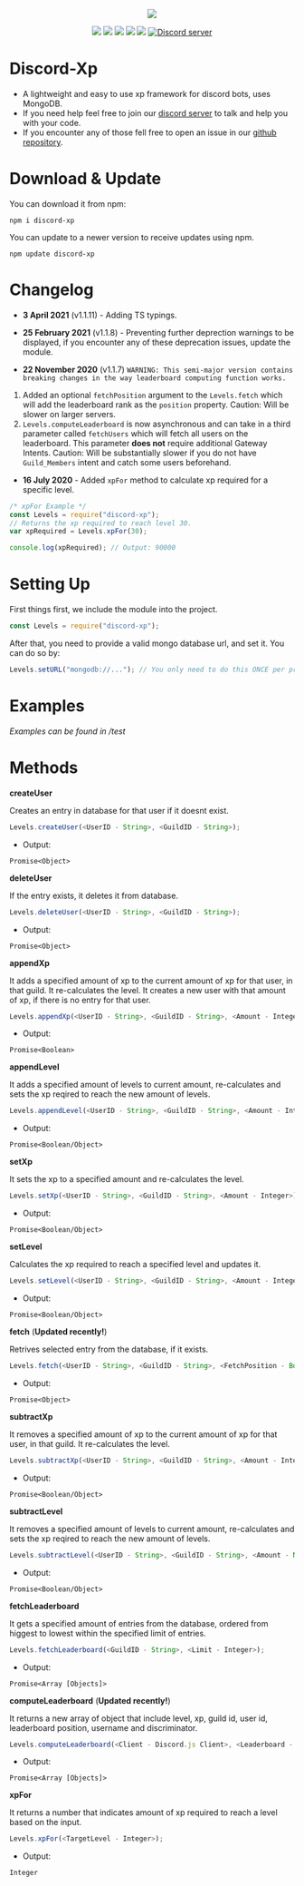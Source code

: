 <p align="center"><a href="https://nodei.co/npm/discord-xp/"><img src="https://nodei.co/npm/discord-xp.png"></a></p>
<p align="center"><img src="https://img.shields.io/npm/v/discord-xp"> <img src="https://img.shields.io/github/repo-size/MrAugu/discord-xp"> <img src="https://img.shields.io/npm/l/discord-xp"> <img src="https://img.shields.io/github/contributors/MrAugu/discord-xp"> <img src="https://img.shields.io/github/package-json/dependency-version/MrAugu/discord-xp/mongoose"> <a href="https://discord.gg/rk7cVyk"><img src="https://discordapp.com/api/guilds/630058179547627592/widget.png" alt="Discord server"/></a></p>

# Discord-Xp

- A lightweight and easy to use xp framework for discord bots, uses MongoDB.
- If you need help feel free to join our <a href="https://discord.gg/rk7cVyk">discord server</a> to talk and help you with your code.
- If you encounter any of those fell free to open an issue in our <a href="https://github.com/MrAugu/discord-xp/issues">github repository</a>.

# Download & Update

You can download it from npm:

```cli
npm i discord-xp
```

You can update to a newer version to receive updates using npm.

```cli
npm update discord-xp
```

# Changelog

- **3 April 2021** (v1.1.11) - Adding TS typings.

- **25 February 2021** (v1.1.8) - Preventing further deprection warnings to be displayed, if you encounter any of these deprecation issues, update the module.

- **22 November 2020** (v1.1.7) `WARNING: This semi-major version contains breaking changes in the way leaderboard computing function works.`

1. Added an optional `fetchPosition` argument to the `Levels.fetch` which will add the leaderboard rank as the `position` property. Caution: Will be slower on larger servers.
2. `Levels.computeLeaderboard` is now asynchronous and can take in a third parameter called `fetchUsers` which will fetch all users on the leaderboard. This parameter **does not** require additional Gateway Intents. Caution: Will be substantially slower if you do not have `Guild_Members` intent and catch some users beforehand.

- **16 July 2020** - Added `xpFor` method to calculate xp required for a specific level.

```js
/* xpFor Example */
const Levels = require("discord-xp");
// Returns the xp required to reach level 30.
var xpRequired = Levels.xpFor(30);

console.log(xpRequired); // Output: 90000
```

# Setting Up

First things first, we include the module into the project.

```js
const Levels = require("discord-xp");
```

After that, you need to provide a valid mongo database url, and set it. You can do so by:

```js
Levels.setURL("mongodb://..."); // You only need to do this ONCE per process.
```

# Examples

_Examples can be found in /test_

# Methods

**createUser**

Creates an entry in database for that user if it doesnt exist.

```js
Levels.createUser(<UserID - String>, <GuildID - String>);
```

- Output:

```
Promise<Object>
```

**deleteUser**

If the entry exists, it deletes it from database.

```js
Levels.deleteUser(<UserID - String>, <GuildID - String>);
```

- Output:

```
Promise<Object>
```

**appendXp**

It adds a specified amount of xp to the current amount of xp for that user, in that guild. It re-calculates the level. It creates a new user with that amount of xp, if there is no entry for that user.

```js
Levels.appendXp(<UserID - String>, <GuildID - String>, <Amount - Integer>);
```

- Output:

```
Promise<Boolean>
```

**appendLevel**

It adds a specified amount of levels to current amount, re-calculates and sets the xp reqired to reach the new amount of levels.

```js
Levels.appendLevel(<UserID - String>, <GuildID - String>, <Amount - Integer>);
```

- Output:

```
Promise<Boolean/Object>
```

**setXp**

It sets the xp to a specified amount and re-calculates the level.

```js
Levels.setXp(<UserID - String>, <GuildID - String>, <Amount - Integer>);
```

- Output:

```
Promise<Boolean/Object>
```

**setLevel**

Calculates the xp required to reach a specified level and updates it.

```js
Levels.setLevel(<UserID - String>, <GuildID - String>, <Amount - Integer>);
```

- Output:

```
Promise<Boolean/Object>
```

**fetch** (**Updated recently!**)

Retrives selected entry from the database, if it exists.

```js
Levels.fetch(<UserID - String>, <GuildID - String>, <FetchPosition - Boolean>);
```

- Output:

```
Promise<Object>
```

**subtractXp**

It removes a specified amount of xp to the current amount of xp for that user, in that guild. It re-calculates the level.

```js
Levels.subtractXp(<UserID - String>, <GuildID - String>, <Amount - Integer>);
```

- Output:

```
Promise<Boolean/Object>
```

**subtractLevel**

It removes a specified amount of levels to current amount, re-calculates and sets the xp reqired to reach the new amount of levels.

```js
Levels.subtractLevel(<UserID - String>, <GuildID - String>, <Amount - Number>);
```

- Output:

```
Promise<Boolean/Object>
```

**fetchLeaderboard**

It gets a specified amount of entries from the database, ordered from higgest to lowest within the specified limit of entries.

```js
Levels.fetchLeaderboard(<GuildID - String>, <Limit - Integer>);
```

- Output:

```
Promise<Array [Objects]>
```

**computeLeaderboard** (**Updated recently!**)

It returns a new array of object that include level, xp, guild id, user id, leaderboard position, username and discriminator.

```js
Levels.computeLeaderboard(<Client - Discord.js Client>, <Leaderboard - fetchLeaderboard output>, <fetchUsers - boolean, disabled by default>);
```

- Output:

```
Promise<Array [Objects]>
```

**xpFor**

It returns a number that indicates amount of xp required to reach a level based on the input.

```js
Levels.xpFor(<TargetLevel - Integer>);
```

- Output:

```
Integer
```
